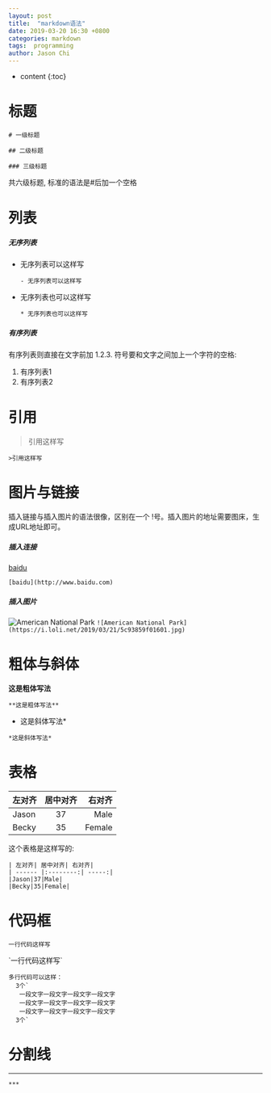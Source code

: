 ```yaml
---
layout: post
title:  "markdown语法"
date: 2019-03-20 16:30 +0800
categories: markdown
tags:  programming
author: Jason Chi
---
```

* content
{:toc}

# 标题

`# 一级标题`

`## 二级标题`

`### 三级标题`

共六级标题, 标准的语法是#后加一个空格

# 列表
##### 无序列表
- 无序列表可以这样写

  `- 无序列表可以这样写`
* 无序列表也可以这样写

  `* 无序列表也可以这样写`


##### 有序列表
有序列表则直接在文字前加 1.2.3. 符号要和文字之间加上一个字符的空格:
1. 有序列表1
2. 有序列表2

# 引用
>引用这样写

`>引用这样写`

# 图片与链接
插入链接与插入图片的语法很像，区别在一个 !号。插入图片的地址需要图床，生成URL地址即可。

##### 插入连接
[baidu](http://www.baidu.com)

`[baidu](http://www.baidu.com)`

##### 插入图片
![American National Park](https://i.loli.net/2019/03/21/5c93859f01601.jpg)
`![American National Park](https://i.loli.net/2019/03/21/5c93859f01601.jpg)`

# 粗体与斜体
**这是粗体写法**

`**这是粗体写法**`

* 这是斜体写法*

`*这是斜体写法*`

# 表格
| 左对齐| 居中对齐|右对齐  |
| ------ |:--------:| -----:|
|Jason|37|Male|
|Becky|35|Female|

这个表格是这样写的:
```
| 左对齐| 居中对齐| 右对齐|
| ------ |:--------:| -----:|
|Jason|37|Male|
|Becky|35|Female|
```


# 代码框
`一行代码这样写`

\`一行代码这样写`

```
多行代码可以这样：
  3个`
   一段文字一段文字一段文字一段文字
   一段文字一段文字一段文字一段文字
   一段文字一段文字一段文字一段文字
  3个`
```

# 分割线
***

`***`
